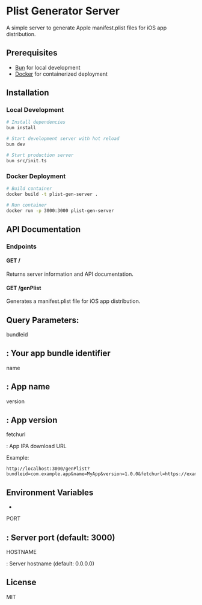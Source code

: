 # Plist Generator Server

A simple server to generate Apple manifest.plist files for iOS app distribution.

## Prerequisites

- [Bun](https://bun.sh/) for local development
- [Docker](https://www.docker.com/) for containerized deployment

## Installation

### Local Development

```bash
# Install dependencies
bun install

# Start development server with hot reload
bun dev

# Start production server
bun src/init.ts
```

### Docker Deployment

```bash
# Build container
docker build -t plist-gen-server .

# Run container
docker run -p 3000:3000 plist-gen-server
```

## API Documentation

### Endpoints

#### GET /
Returns server information and API documentation.

#### GET /genPlist
Generates a manifest.plist file for iOS app distribution.

Query Parameters:
- 

bundleid

: Your app bundle identifier
- 

name

: App name
- 

version

: App version
- 

fetchurl

: App IPA download URL

Example:
```
http://localhost:3000/genPlist?bundleid=com.example.app&name=MyApp&version=1.0.0&fetchurl=https://example.com/app.ipa
```

## Environment Variables

- 

PORT

: Server port (default: 3000)
- 

HOSTNAME

: Server hostname (default: 0.0.0.0)

## License

MIT